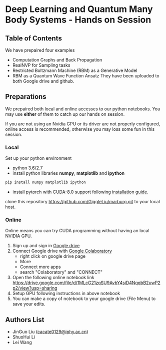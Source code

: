 # Deep Learning and Quantum Many Body Systems - Hands on Session

## Table of Contents
We have prepaired four examples
* Computation Graphs and Back Propagation
* RealNVP for Sampling tasks
* Restricted Boltzmann Machine (RBM) as a Generative Model
* RBM as a Quantum Wave Function Ansatz
  They have been uploaded to both Google drive and github.

## Preparations
We prepaired both local and online accesses to our python notebooks.
You may use **either** of them to catch up our hands on session.

If you are not using an Nvidia GPU or its driver are not properly configured, online access is recommended,
otherwise you may loss some fun in this session.

### Local
Set up your python environment
* python 3.6/2.7
* install python libraries **numpy**, **matplotlib** and **ipython**
```bash
pip install numpy matplotlib ipython
```
* install pytorch with CUDA-8.0 support following [installation guide](http://pytorch.org/).

clone this repository https://github.com/GiggleLiu/marburg.git to your local host.

### Online
Online means you can try CUDA programming without having an local NVIDIA GPU.
1. Sign up and sign in [Google drive](https://drive.google.com/)
2. Connect Google drive with [Google Colaboratory](https://colab.research.google.com)
    - right click on google drive page
    - More
    - Connect more apps
    - search "Colaboratory" and "CONNECT"
3. Open the following online notebook link
    https://drive.google.com/file/d/1MLcG21zqSU9AvbY4siD4NqqbB2uwP2p2/view?usp=sharing
4. Setup GPU following instructions in above notebook
5. You can make a copy of notebook to your google drive (File Menu) to save your edits.

## Authors List
* JinGuo Liu (cacate0129@iphy.ac.cn)
* ShuoHui Li
* Lei Wang
